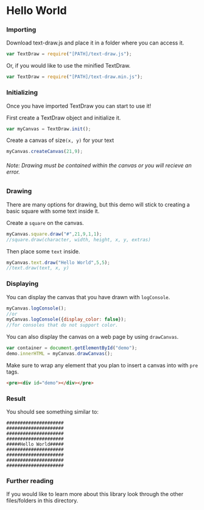 # Hello World

### Importing

Download text-draw.js and place it in a folder where you can access it.
```javascript
var TextDraw = require("[PATH]/text-draw.js");
```
Or, if you would like to use the minified TextDraw.
```javascript
var TextDraw = require("[PATH]/text-draw.min.js");
```

### Initializing

Once you have imported TextDraw you can start to use it!

First create a TextDraw object and initialize it.

```javascript
var myCanvas = TextDraw.init();
```

Create a canvas of size`(x, y)` for your text 

```javascript
myCanvas.createCanvas(21,9);
```

###### *Note: Drawing must be contained within the canvas or you will recieve an error.*

### Drawing

There are many options for drawing, but this demo will stick to creating a basic
square with some text inside it.

Create a `square` on the canvas.

```javascript
myCanvas.square.draw("#",21,9,1,1);
//square.draw(character, width, height, x, y, extras)
```

Then place some `text` inside.

```javascript
myCanvas.text.draw("Hello World",5,5);
//text.draw(text, x, y)
```

### Displaying

You can display the canvas that you have drawn with `logConsole`.

```javascript
myCanvas.logConsole();
//or
myCanvas.logConsole({display_color: false});
//for consoles that do not support color.
```

You can also display the canvas on a web page by using `drawCanvas`.

```javascript
var container = document.getElementById("demo");
demo.innerHTML = myCanvas.drawCanvas();
```

Make sure to wrap any element that you plan to insert a canvas into with `pre` tags.

```html
<pre><div id="demo"></div></pre>
```

### Result

You should see something similar to:
```
##################### 
##################### 
##################### 
##################### 
#####Hello World##### 
##################### 
##################### 
##################### 
#####################
```

### Further reading

If you would like to learn more about this library look through the other files/folders in this directory.
